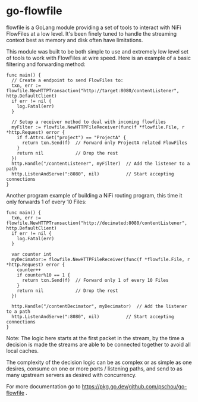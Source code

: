 # go-flowfile

flowfile is a GoLang module providing a set of tools to interact with NiFi
FlowFiles at a low level.  It's been finely tuned to handle the streaming
context best as memory and disk often have limitations.

This module was built to be both simple to use and extremely low level set
of tools to work with FlowFiles at wire speed.  Here is an example of a
basic filtering and forwarding method:

```golang
func main() {
  // Create a endpoint to send FlowFiles to:
  txn, err := flowfile.NewHTTPTransaction("http://target:8080/contentListener", http.DefaultClient)
  if err != nil {
    log.Fatal(err)
  }

  // Setup a receiver method to deal with incoming flowfiles
  myFilter := flowfile.NewHTTPFileReceiver(func(f *flowfile.File, r *http.Request) error {
    if f.Attrs.Get("project") == "ProjectA" {
      return txn.Send(f)  // Forward only ProjectA related FlowFiles
    }
    return nil            // Drop the rest
  })
  http.Handle("/contentListener", myFilter)  // Add the listener to a path
  http.ListenAndServe(":8080", nil)          // Start accepting connections
}
```

Another program example of building a NiFi routing program, this time it only
forwards 1 of every 10 Files:

```golang
func main() {
  txn, err := flowfile.NewHTTPTransaction("http://decimated:8080/contentListener", http.DefaultClient)
  if err != nil {
    log.Fatal(err)
  }

  var counter int
  myDecimator:= flowfile.NewHTTPFileReceiver(func(f *flowfile.File, r *http.Request) error {
    counter++
    if counter%10 == 1 {
      return txn.Send(f)  // Forward only 1 of every 10 Files
    }
    return nil            // Drop the rest
  })

  http.Handle("/contentDecimator", myDecimator)  // Add the listener to a path
  http.ListenAndServe(":8080", nil)          // Start accepting connections
}
```

Note: The logic here starts at the first packet in the stream, by the time a
decision is made the streams are able to be connected together to avoid all
local caches.

The complexity of the decision logic can be as complex or as simple as one
desires, consume on one or more ports / listening paths, and send to as
many upstream servers as desired with concurrency.

For more documentation go to https://pkg.go.dev/github.com/pschou/go-flowfile .
